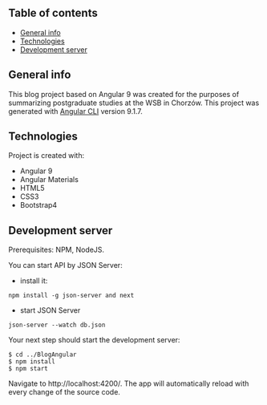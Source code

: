 ## Table of contents
* [General info](#general-info)
* [Technologies](#technologies)
* [Development server](#development-server)

## General info
This blog project based on Angular 9 was created for the purposes of summarizing postgraduate studies at the WSB in Chorzów.
This project was generated with [Angular CLI](https://github.com/angular/angular-cli) version 9.1.7.

## Technologies
Project is created with:
* Angular 9
* Angular Materials
* HTML5
* CSS3
* Bootstrap4

## Development server
Prerequisites: NPM, NodeJS.

You can start API by JSON Server:
* install it: 
```
npm install -g json-server and next
```
* start JSON Server 
```
json-server --watch db.json
```
Your next step should start the development server:

```
$ cd ../BlogAngular
$ npm install
$ npm start
```
Navigate to http://localhost:4200/. 
The app will automatically reload with every change of the source code.

	

	

